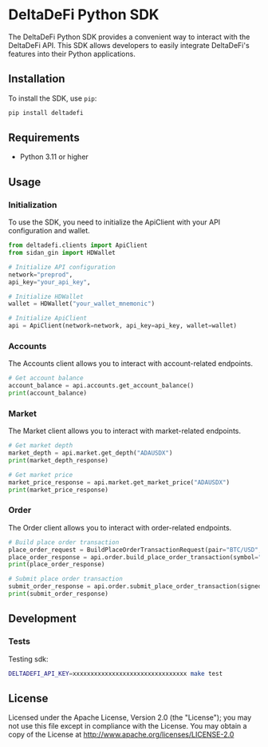# DeltaDeFi Python SDK

The DeltaDeFi Python SDK provides a convenient way to interact with the DeltaDeFi API. This SDK allows developers to easily integrate DeltaDeFi's features into their Python applications.

## Installation

To install the SDK, use `pip`:

```sh
pip install deltadefi
```

## Requirements

- Python 3.11 or higher

## Usage

### Initialization

To use the SDK, you need to initialize the ApiClient with your API configuration and wallet.

```python
from deltadefi.clients import ApiClient
from sidan_gin import HDWallet

# Initialize API configuration
network="preprod",
api_key="your_api_key",

# Initialize HDWallet
wallet = HDWallet("your_wallet_mnemonic")

# Initialize ApiClient
api = ApiClient(network=network, api_key=api_key, wallet=wallet)
```

### Accounts

The Accounts client allows you to interact with account-related endpoints.

```python
# Get account balance
account_balance = api.accounts.get_account_balance()
print(account_balance)
```

### Market

The Market client allows you to interact with market-related endpoints.

```python
# Get market depth
market_depth = api.market.get_depth("ADAUSDX")
print(market_depth_response)

# Get market price
market_price_response = api.market.get_market_price("ADAUSDX")
print(market_price_response)
```

### Order

The Order client allows you to interact with order-related endpoints.

```python
# Build place order transaction
place_order_request = BuildPlaceOrderTransactionRequest(pair="BTC/USD", amount=1, price=50000)
place_order_response = api.order.build_place_order_transaction(symbol="ADAUSDX", amount=50, price=0.75, type="limit")
print(place_order_response)

# Submit place order transaction
submit_order_response = api.order.submit_place_order_transaction(signed_tx="<signed_tx>", order_id="<order_id>")
print(submit_order_response)
```

## Development

### Tests

Testing sdk:

```sh
DELTADEFI_API_KEY=xxxxxxxxxxxxxxxxxxxxxxxxxxxxxxxx make test
```

## License

Licensed under the Apache License, Version 2.0 (the "License"); you may not use this file except in compliance with the License. You may obtain a copy of the License at <http://www.apache.org/licenses/LICENSE-2.0>
